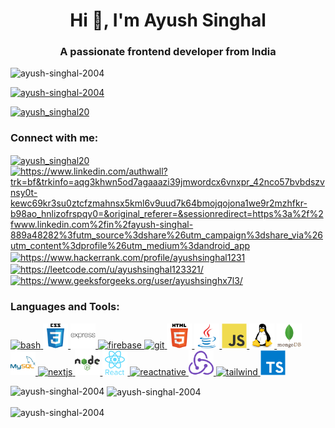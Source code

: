 <h1 align="center">Hi 👋, I'm Ayush Singhal</h1>
<h3 align="center">A passionate frontend developer from India</h3>

<p align="left"> <img src="https://komarev.com/ghpvc/?username=ayush-singhal-2004&label=Profile%20views&color=0e75b6&style=flat" alt="ayush-singhal-2004" /> </p>

<p align="left"> <a href="https://github.com/ryo-ma/github-profile-trophy"><img src="https://github-profile-trophy.vercel.app/?username=ayush-singhal-2004" alt="ayush-singhal-2004" /></a> </p>

<p align="left"> <a href="https://twitter.com/ayush_singhal20" target="blank"><img src="https://img.shields.io/twitter/follow/ayush_singhal20?logo=twitter&style=for-the-badge" alt="ayush_singhal20" /></a> </p>

<h3 align="left">Connect with me:</h3>
<p align="left">
<a href="https://twitter.com/ayush_singhal20" target="blank"><img align="center" src="https://raw.githubusercontent.com/rahuldkjain/github-profile-readme-generator/master/src/images/icons/Social/twitter.svg" alt="ayush_singhal20" height="30" width="40" /></a>
<a href="https://linkedin.com/in/https://www.linkedin.com/authwall?trk=bf&trkinfo=aqg3khwn5od7agaaazi39jmwordcx6vnxpr_42nco57bvbdszvnsy0t-kewc69kr3su0ztcfzmahnsx5kml6v9uud7k64bmojqojona1we9r2mzhfkr-b98ao_hnlizofrspqy0=&original_referer=&sessionredirect=https%3a%2f%2fwww.linkedin.com%2fin%2fayush-singhal-889a48282%3futm_source%3dshare%26utm_campaign%3dshare_via%26utm_content%3dprofile%26utm_medium%3dandroid_app" target="blank"><img align="center" src="https://raw.githubusercontent.com/rahuldkjain/github-profile-readme-generator/master/src/images/icons/Social/linked-in-alt.svg" alt="https://www.linkedin.com/authwall?trk=bf&trkinfo=aqg3khwn5od7agaaazi39jmwordcx6vnxpr_42nco57bvbdszvnsy0t-kewc69kr3su0ztcfzmahnsx5kml6v9uud7k64bmojqojona1we9r2mzhfkr-b98ao_hnlizofrspqy0=&original_referer=&sessionredirect=https%3a%2f%2fwww.linkedin.com%2fin%2fayush-singhal-889a48282%3futm_source%3dshare%26utm_campaign%3dshare_via%26utm_content%3dprofile%26utm_medium%3dandroid_app" height="30" width="40" /></a>
<a href="https://www.hackerrank.com/https://www.hackerrank.com/profile/ayushsinghal1231" target="blank"><img align="center" src="https://raw.githubusercontent.com/rahuldkjain/github-profile-readme-generator/master/src/images/icons/Social/hackerrank.svg" alt="https://www.hackerrank.com/profile/ayushsinghal1231" height="30" width="40" /></a>
<a href="https://www.leetcode.com/https://leetcode.com/u/ayushsinghal123321/" target="blank"><img align="center" src="https://raw.githubusercontent.com/rahuldkjain/github-profile-readme-generator/master/src/images/icons/Social/leet-code.svg" alt="https://leetcode.com/u/ayushsinghal123321/" height="30" width="40" /></a>
<a href="https://auth.geeksforgeeks.org/user/https://www.geeksforgeeks.org/user/ayushsinghx7l3/" target="blank"><img align="center" src="https://raw.githubusercontent.com/rahuldkjain/github-profile-readme-generator/master/src/images/icons/Social/geeks-for-geeks.svg" alt="https://www.geeksforgeeks.org/user/ayushsinghx7l3/" height="30" width="40" /></a>
</p>

<h3 align="left">Languages and Tools:</h3>
<p align="left"> <a href="https://www.gnu.org/software/bash/" target="_blank" rel="noreferrer"> <img src="https://www.vectorlogo.zone/logos/gnu_bash/gnu_bash-icon.svg" alt="bash" width="40" height="40"/> </a> <a href="https://www.w3schools.com/css/" target="_blank" rel="noreferrer"> <img src="https://raw.githubusercontent.com/devicons/devicon/master/icons/css3/css3-original-wordmark.svg" alt="css3" width="40" height="40"/> </a> <a href="https://expressjs.com" target="_blank" rel="noreferrer"> <img src="https://raw.githubusercontent.com/devicons/devicon/master/icons/express/express-original-wordmark.svg" alt="express" width="40" height="40"/> </a> <a href="https://firebase.google.com/" target="_blank" rel="noreferrer"> <img src="https://www.vectorlogo.zone/logos/firebase/firebase-icon.svg" alt="firebase" width="40" height="40"/> </a> <a href="https://git-scm.com/" target="_blank" rel="noreferrer"> <img src="https://www.vectorlogo.zone/logos/git-scm/git-scm-icon.svg" alt="git" width="40" height="40"/> </a> <a href="https://www.w3.org/html/" target="_blank" rel="noreferrer"> <img src="https://raw.githubusercontent.com/devicons/devicon/master/icons/html5/html5-original-wordmark.svg" alt="html5" width="40" height="40"/> </a> <a href="https://www.java.com" target="_blank" rel="noreferrer"> <img src="https://raw.githubusercontent.com/devicons/devicon/master/icons/java/java-original.svg" alt="java" width="40" height="40"/> </a> <a href="https://developer.mozilla.org/en-US/docs/Web/JavaScript" target="_blank" rel="noreferrer"> <img src="https://raw.githubusercontent.com/devicons/devicon/master/icons/javascript/javascript-original.svg" alt="javascript" width="40" height="40"/> </a> <a href="https://www.linux.org/" target="_blank" rel="noreferrer"> <img src="https://raw.githubusercontent.com/devicons/devicon/master/icons/linux/linux-original.svg" alt="linux" width="40" height="40"/> </a> <a href="https://www.mongodb.com/" target="_blank" rel="noreferrer"> <img src="https://raw.githubusercontent.com/devicons/devicon/master/icons/mongodb/mongodb-original-wordmark.svg" alt="mongodb" width="40" height="40"/> </a> <a href="https://www.mysql.com/" target="_blank" rel="noreferrer"> <img src="https://raw.githubusercontent.com/devicons/devicon/master/icons/mysql/mysql-original-wordmark.svg" alt="mysql" width="40" height="40"/> </a> <a href="https://nextjs.org/" target="_blank" rel="noreferrer"> <img src="https://cdn.worldvectorlogo.com/logos/nextjs-2.svg" alt="nextjs" width="40" height="40"/> </a> <a href="https://nodejs.org" target="_blank" rel="noreferrer"> <img src="https://raw.githubusercontent.com/devicons/devicon/master/icons/nodejs/nodejs-original-wordmark.svg" alt="nodejs" width="40" height="40"/> </a> <a href="https://reactjs.org/" target="_blank" rel="noreferrer"> <img src="https://raw.githubusercontent.com/devicons/devicon/master/icons/react/react-original-wordmark.svg" alt="react" width="40" height="40"/> </a> <a href="https://reactnative.dev/" target="_blank" rel="noreferrer"> <img src="https://reactnative.dev/img/header_logo.svg" alt="reactnative" width="40" height="40"/> </a> <a href="https://redux.js.org" target="_blank" rel="noreferrer"> <img src="https://raw.githubusercontent.com/devicons/devicon/master/icons/redux/redux-original.svg" alt="redux" width="40" height="40"/> </a> <a href="https://tailwindcss.com/" target="_blank" rel="noreferrer"> <img src="https://www.vectorlogo.zone/logos/tailwindcss/tailwindcss-icon.svg" alt="tailwind" width="40" height="40"/> </a> <a href="https://www.typescriptlang.org/" target="_blank" rel="noreferrer"> <img src="https://raw.githubusercontent.com/devicons/devicon/master/icons/typescript/typescript-original.svg" alt="typescript" width="40" height="40"/> </a> </p>

<p><img align="left" src="https://github-readme-stats.vercel.app/api/top-langs?username=ayush-singhal-2004&show_icons=true&locale=en&layout=compact" alt="ayush-singhal-2004" /></p>

<p>&nbsp;<img align="center" src="https://github-readme-stats.vercel.app/api?username=ayush-singhal-2004&show_icons=true&locale=en" alt="ayush-singhal-2004" /></p>

<p><img align="center" src="https://github-readme-streak-stats.herokuapp.com/?user=ayush-singhal-2004&" alt="ayush-singhal-2004" /></p>
